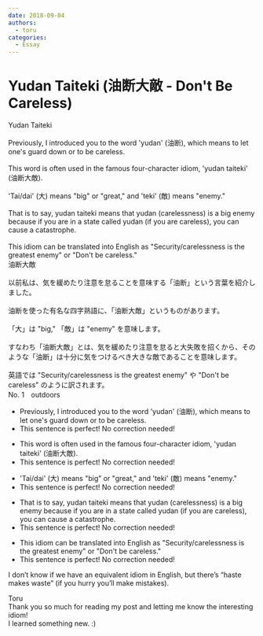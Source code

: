 ```yaml
---
date: 2018-09-04
authors:
  - toru
categories:
  - Essay
---
```


<h1 id="subject_show">Yudan Taiteki (油断大敵 - Don't Be Careless)</h1>
<div class="date" hidden>Sep 4, 2018 23:24</div>
<div id="post"><div id="body_show_ori">
Yudan Taiteki<br/><br/>Previously, I introduced you to the word 'yudan' (油断), which means to let one's guard down or to be careless.<br/><br/>This word is often used in the famous four-character idiom, 'yudan taiteki' (油断大敵).<br/><br/>'Tai/dai' (大) means "big" or "great," and 'teki' (敵) means "enemy."<br/><br/>That is to say, yudan taiteki means that yudan (carelessness) is a big enemy because if you are in a state called yudan (if you are careless), you can cause a catastrophe.<br/><br/>This idiom can be translated into English as "Security/carelessness is the greatest enemy" or "Don't be careless."
</div></div>

<!-- more -->

<div id="post_ja"><div id="body_show_mo">
油断大敵<br/><br/>以前私は、気を緩めたり注意を怠ることを意味する「油断」という言葉を紹介しました。<br/><br/>油断を使った有名な四字熟語に、「油断大敵」というものがあります。<br/><br/>「大」は "big," 「敵」は "enemy" を意味します。<br/><br/>すなわち「油断大敵」とは、気を緩めたり注意を怠ると大失敗を招くから、そのような「油断」は十分に気をつけるべき大きな敵であることを意味します。<br/><br/>英語では "Security/carelessness is the greatest enemy" や "Don't be careless" のように訳されます。
</div></div>
<div id="block"><div class="first_name"> No. 1　<span class="just_name">outdoors</span></div><div id="block2">
<ul class="correction_field">
<li class="incorrect">Previously, I introduced you to the word 'yudan' (油断), which means to let one's guard down or to be careless.</li>
<li class="corrected perfect">This sentence is perfect! No correction needed!</li>
</ul>
<ul class="correction_field">
<li class="incorrect">This word is often used in the famous four-character idiom, 'yudan taiteki' (油断大敵).</li>
<li class="corrected perfect">This sentence is perfect! No correction needed!</li>
</ul>
<ul class="correction_field">
<li class="incorrect">'Tai/dai' (大) means "big" or "great," and 'teki' (敵) means "enemy."</li>
<li class="corrected perfect">This sentence is perfect! No correction needed!</li>
</ul>
<ul class="correction_field">
<li class="incorrect">That is to say, yudan taiteki means that yudan (carelessness) is a big enemy because if you are in a state called yudan (if you are careless), you can cause a catastrophe.</li>
<li class="corrected perfect">This sentence is perfect! No correction needed!</li>
</ul>
<ul class="correction_field">
<li class="incorrect">This idiom can be translated into English as "Security/carelessness is the greatest enemy" or "Don't be careless."</li>
<li class="corrected perfect">This sentence is perfect! No correction needed!</li>
</ul>
<p class="comment_small">
 I don’t know if we have an equivalent idiom in English, but there’s “haste makes waste” (if you hurry you’ll make mistakes).
</p>

</div><div class="name"><span class="just_name">Toru</span><br>
Thank you so much for reading my post and letting me know the interesting idiom!<br/>I learned something new. :)
</div>
</div>
